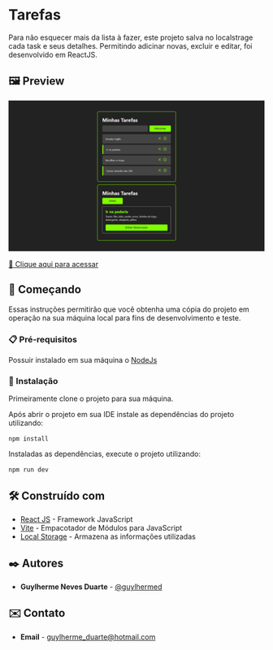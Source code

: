 # Tarefas

Para não esquecer mais da lista à fazer, este projeto salva no localstrage cada task e seus detalhes. Permitindo adicinar novas, excluir e editar, foi desenvolvido em ReactJS.

## 🖼️ Preview

![preview](./.github/preview.png)

[🔗 Clique aqui para acessar](https://guylhermed.github.io/tarefas-react/)

## 🚀 Começando

Essas instruções permitirão que você obtenha uma cópia do projeto em operação na sua máquina local para fins de desenvolvimento e teste.

### 📋 Pré-requisitos

Possuir instalado em sua máquina o [NodeJs](https://nodejs.org/en)

### 🔧 Instalação

Primeiramente clone o projeto para sua máquina.

Após abrir o projeto em sua IDE instale as dependências do projeto utilizando:

```
npm install
```

Instaladas as dependências, execute o projeto utilizando:

```
npm run dev
```

## 🛠️ Construído com

* [React JS](https://react.dev/) - Framework JavaScript
* [Vite](https://vitejs.dev/) - Empacotador de Módulos para JavaScript
* [Local Storage](https://guylhermed.github.io/tarefas-react/) - Armazena as informações utilizadas

## ✒️ Autores

* **Guylherme Neves Duarte** - [@guylhermed](https://github.com/guylhermed)

## ✉️ Contato

* **Email** - guylherme_duarte@hotmail.com
